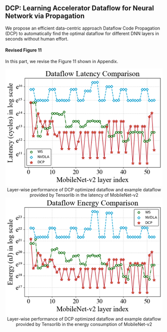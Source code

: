 ## DCP: Learning Accelerator Dataflow for Neural Network via Propagation

We propose an efficient data-centric approach Dataflow Code Propagation (DCP) to automatically find the optimal dataflow for different DNN layers in seconds without human effort.


#### Revised Figure 11

In this part, we revise the Figure 11 shown in Appendix.

<div>
    <center>	
    <img src="images/TensorLib_latency_log.png"
         style="zoom:80%"/>
    <br>
    Layer-wise performance of DCP optimized dataflow and example dataflow provided by Tensorlib in the latency of MobileNet-v2
    </center>
</div>

<div>
    <center>	
    <img src="images/TensorLib_energy_log.png"
         style="zoom:80%"/>
    <br>
    Layer-wise performance of DCP optimized dataflow and example dataflow provided by Tensorlib in the energy consumption of MobileNet-v2
    </center>
</div>
